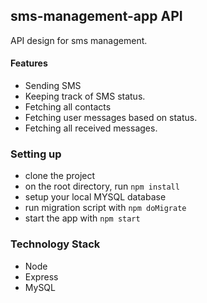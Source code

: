 ## sms-management-app API
API design for sms management.

#### Features
- Sending SMS
- Keeping track of SMS status.
- Fetching all contacts
- Fetching user messages based on status.
- Fetching all received messages.


### Setting up 
- clone the project
- on the root directory, run `npm install`
- setup your local MYSQL database
- run migration script with `npm doMigrate`
- start the app with `npm start`


### Technology Stack
- Node 
- Express
- MySQL

